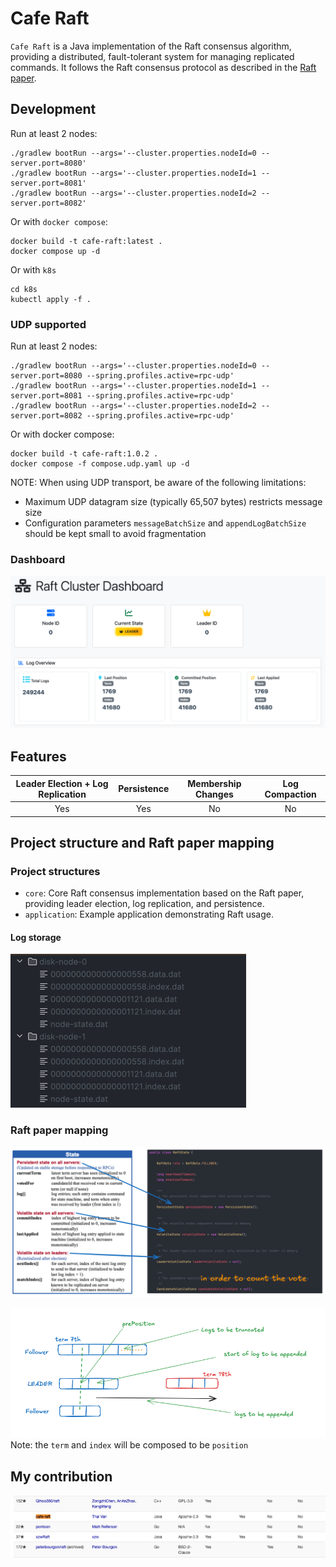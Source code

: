 # Cafe Raft

`Cafe Raft` is a Java implementation of the Raft consensus algorithm, providing a distributed,
fault-tolerant system for managing replicated commands.
It follows the Raft consensus protocol as described in the [Raft paper](https://raft.github.io/raft.pdf).

## Development

Run at least 2 nodes:
```shell
./gradlew bootRun --args='--cluster.properties.nodeId=0 --server.port=8080'
./gradlew bootRun --args='--cluster.properties.nodeId=1 --server.port=8081'
./gradlew bootRun --args='--cluster.properties.nodeId=2 --server.port=8082'
```

Or with `docker compose`:
```shell
docker build -t cafe-raft:latest .
docker compose up -d
```

Or with `k8s`
```shell
cd k8s
kubectl apply -f .
```

### UDP supported

Run at least 2 nodes:
```shell
./gradlew bootRun --args='--cluster.properties.nodeId=0 --server.port=8080 --spring.profiles.active=rpc-udp'
./gradlew bootRun --args='--cluster.properties.nodeId=1 --server.port=8081 --spring.profiles.active=rpc-udp'
./gradlew bootRun --args='--cluster.properties.nodeId=2 --server.port=8082 --spring.profiles.active=rpc-udp'
```

Or with docker compose:
```
docker build -t cafe-raft:1.0.2 .
docker compose -f compose.udp.yaml up -d
```


NOTE: When using UDP transport, be aware of the following limitations:
- Maximum UDP datagram size (typically 65,507 bytes) restricts message size
- Configuration parameters `messageBatchSize` and `appendLogBatchSize` should be kept small to avoid fragmentation

### Dashboard

![dashboard.png](docs/dashboard.png)

## Features

| Leader Election + Log Replication | Persistence | Membership Changes | Log Compaction |
|:---------------------------------:|:-----------:|:------------------:|:--------------:|
|                Yes                |     Yes     |         No         |       No       |

## Project structure and Raft paper mapping

### Project structures
- `core`: Core Raft consensus implementation based on the Raft paper, providing leader election, log replication, and persistence.
- `application`: Example application demonstrating Raft usage.

#### Log storage

![log-storage.png](docs/log-storage.png)

### Raft paper mapping

![state-mapping.png](docs/state-mapping.png)

![append-entries.png](docs/append-entries.png)
Note: the `term` and `index` will be composed to be `position`

## My contribution

![contribute.png](docs/contribute.png)
